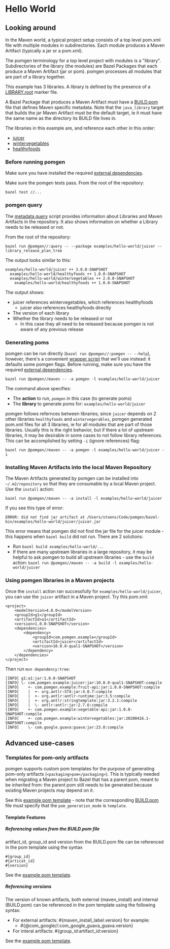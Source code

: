 # Hello World


## Looking around

In the Maven world, a typical project setup consists of a top level pom.xml file with multiple modules in subdirectories. Each module produces a Maven Artifact (typically a jar or a pom.xml).

The pomgen terminology for a top level project with modules is a "library". Subdirectories of the library (the modules) are Bazel Packages that each produce a Maven Artifact (jar or pom). pomgen processes all modules that are part of a library together.

This example has 3 libraries. A library is defined by the presence of a [LIBRARY.root](healthyfoods/MVN-INF/LIBRARY.root) marker file.

A Bazel Package that produces a Maven Artifact must have a [BUILD.pom](healthyfoods/fruit-api/MVN-INF/BUILD.pom) file that defines Maven specific metadata. Note that the `java_library` target that builds the jar Maven Artifact must be the default target, ie it must have the same name as the directory its BUILD file lives in.

The libraries in this example are, and reference each other in this order:
- [juicer](juicer)
- [wintervegetables](wintervegetables)
- [healthyfoods](healthyfoods)


### Before running pomgen

Make sure you have installed the required [external dependencies](../../README.md#external-dependencies).

Make sure the pomgen tests pass.  From the root of the repository:

```
bazel test //...
```


### pomgen query

The [metadata query](../../query.py) script provides information about Libraries and Maven Artifacts in the repository.  It also shows information on whether a Library needs to be released or not.

From the root of the repository:

```
bazel run @pomgen//:query -- --package examples/hello-world/juicer --library_release_plan_tree
```

The output looks similar to this:
```
examples/hello-world/juicer ++ 3.0.0-SNAPSHOT
  examples/hello-world/healthyfoods ++ 1.0.0-SNAPSHOT
  examples/hello-world/wintervegetables ++ 2.0.0-SNAPSHOT
    examples/hello-world/healthyfoods ++ 1.0.0-SNAPSHOT
```

The output shows:
- juicer references wintervegetables, which references healthyfoods
  - juicer also references healthyfoods directly
- The version of each library
- Whether the library needs to be released or not
  - In this case they all need to be released because pomgen is not aware of any previous release


### Generating poms

pomgen can be run directly (`bazel run @pomgen//:pomgen -- --help`), however, there's a convenient [wrapper script](../../maven/maven.sh) that we'll use instead: it defaults some pomgen flags. Before running, make sure you have the required [external dependencies](../../maven/README.md#external-dependencies).

```
bazel run @pomgen//maven -- -a pomgen -l examples/hello-world/juicer
```

The command above specifies:
- The **action** to run, `pomgen` in this case (to generate poms)
- The **library** to generate poms for: `examples/hello-world/juicer`


pomgen follows refernces between libraries; since `juicer` depends on 2 other libraries `healthyfoods` and `wintervegerables`, pomgen generated pom.xml files for all 3 libraries, ie for all modules that are part of those libraries. Usually this is the right behavior, but if there a lot of upstream libraries, it may be desirable in some cases to not follow library references. This can be accomplished by setting `-i` (ignore references) flag:

```
bazel run @pomgen//maven -- -a pomgen -l examples/hello-world/juicer -i
```


### Installing Maven Artifacts into the local Maven Repository

The Maven Artifacts generated by pomgen can be installed into `~/.m2/repository` so that they are consumable by a local Maven project. Use the `install` action:

```
bazel run @pomgen//maven -- -a install -l examples/hello-world/juicer
```

If you see this type of error:

```
ERROR: did not find jar artifact at /Users/stoens/Code/pomgen/bazel-bin/examples/hello-world/juicer/juicer.jar
```

This error means that pomgen did not find the jar file for the juicer module - this happens when `bazel build` did not run. There are 2 solutions:
- Run `bazel build examples/hello-world/...`
- If there are many upstream libraries in a large repository, it may be helpful to ask pomgen to build all upstream libraries - use the `build` action: `bazel run @pomgen//maven -- -a build -l examples/hello-world/juicer`


### Using pomgen libraries in a Maven projects

Once the `install` action ran successfully for `examples/hello-world/juicer`, you can use the `juicer` artifact in a Maven project. Try this pom.xml:

```
<project>
    <modelVersion>4.0.0</modelVersion>
    <groupId>g1</groupId>
    <artifactId>a1</artifactId>
    <version>1.0.0-SNAPSHOT</version>
    <dependencies>
        <dependency>
            <groupId>com.pomgen.example</groupId>
            <artifactId>juicer</artifactId>
            <version>10.0.0-qual1-SNAPSHOT</version>
        </dependency>
    </dependencies>
</project>
```

Then run `mvn dependency:tree`:

```
[INFO] g1:a1:jar:1.0.0-SNAPSHOT
[INFO] \- com.pomgen.example:juicer:jar:10.0.0-qual1-SNAPSHOT:compile
[INFO]    +- com.pomgen.example:fruit-api:jar:1.0.0-SNAPSHOT:compile
[INFO]    |  +- org.antlr:ST4:jar:4.0.7:compile
[INFO]    |  +- org.antlr:antlr-runtime:jar:3.5:compile
[INFO]    |  +- org.antlr:stringtemplate:jar:3.2.1:compile
[INFO]    |  \- antlr:antlr:jar:2.7.6:compile
[INFO]    +- com.pomgen.example:vegetable-api:jar:1.0.0-SNAPSHOT:compile
[INFO]    +- com.pomgen.example:wintervegetables:jar:20200416.1-SNAPSHOT:compile
[INFO]    \- com.google.guava:guava:jar:23.0:compile
```


## Advanced use-cases


### Templates for pom-only artifacts

pomgen supports custom pom templates for the purpose of generating pom-only artifacts (`<packaging>pom</packaging>`). This is typically needed when migrating a Maven project to Bazel that has a parent pom, meant to be inherited from: the parent pom still needs to be generated because existing Maven projects may depend on it. 

See this [example pom template](healthyfoods/parentpom/MVN-INF/pom.template) - note that the corresponding [BUILD.pom](healthyfoods/parentpom/MVN-INF/BUILD.pom) file must specify that the `pom_generation_mode` is `template`.


#### Template Features

##### Referencing values from the BUILD.pom file

artifact_id, group_id and version from the BUILD.pom file can be referenced in the pom template using the syntax 

```
#{group_id}
#{articat_id}
#{version}
```

See the [example pom template](healthyfoods/parentpom/MVN-INF/pom.template).


##### Referencing versions

The version of known artifacts, both external (maven_install) and internal (BUILD.pom) can be referenced in the pom template using the following syntax:

- For external artifacts: #{maven_install_label.version} for example:
  - #{@com_google//:com_google_guava_guava.version}
- For interal artifacts: #{group_id:artifact_id:version}

See the [example pom template](healthyfoods/parentpom/MVN-INF/pom.template).
